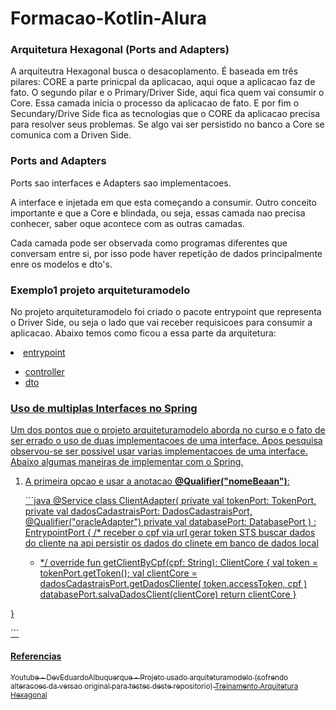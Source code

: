 # Formacao-Kotlin-Alura

<h3>Arquitetura Hexagonal (Ports and Adapters)</h3>
<p>A arquiteutra Hexagonal busca o desacoplamento. É baseada em três pilares: CORE a parte prinicpal da aplicacao, aqui oque a aplicacao faz de fato. O segundo pilar e o Primary/Driver Side, aqui fica quem vai consumir o Core. Essa camada inicia o processo da aplicacao de fato. E por fim o Secundary/Drive Side fica as tecnologias que o CORE da aplicacao precisa para resolver seus problemas. Se algo vai ser persistido no banco a Core se comunica com a Driven Side. 
</p>
<h3>Ports and Adapters</h3>
<p>Ports sao interfaces e Adapters sao implementacoes.</p>
<p>A interface e injetada em que esta começando a consumir. Outro conceito importante e que a Core e blindada, ou seja, essas camada nao precisa conhecer, saber oque acontece com as outras camadas. </p>
<p>Cada camada pode ser observada como programas diferentes que conversam entre si, por isso pode haver repetição de dados principalmente enre os modelos e dto's.</p>

<h3>Exemplo1 projeto arquiteturamodelo</h3>
<p>No projeto arquiteturamodelo foi criado o pacote entrypoint que representa o Driver Side, ou seja o lado que vai receber requisicoes para consumir a aplicacao. Abaixo temos como ficou a essa parte da arquitetura:

<u>
  <li>entrypoint
    <ul>
      <li>controller</li>
      <li>dto</li>
    </ul>
  </li>
</ul>

</p>

<h3>Uso de multiplas Interfaces no Spring</h3>
<p>Um dos pontos que o projeto arquiteturamodelo aborda no curso e o fato de ser errado o uso de duas implementacoes de uma interface. Apos pesquisa observou-se ser possivel usar varias implementacoes de uma interface. Abaixo algumas maneiras de implementar com o Spring.

1. A primeira opcao e usar a anotacao <strong>@Qualifier("nomeBeaan")</strong>:

   ´´´java
    @Service
class ClientAdapter(
    private val tokenPort: TokenPort,
    private val dadosCadastraisPort: DadosCadastraisPort,
    @Qualifier("oracleAdapter") private val databasePort: DatabasePort
) : EntrypointPort {
    /*
    receber o cpf via url
    gerar token STS
    buscar dados do cliente na api
    persistir os dados do clinete em banco de dados local
    * */
    override fun getClientByCpf(cpf: String): ClientCore {
        val token = tokenPort.getToken();
        val clientCore = dadosCadastraisPort.getDadosCliente(
            token.accessToken,
            cpf
        )
        databasePort.salvaDadosClient(clientCore)
        return clientCore
    }

}

   ´´´


</p>



<h4>Referencias</h4>

<p><sub>Youtube - DevEduardoAlbuquerque - Projeto usado arquiteturamodelo (sofrendo alteracoes da versao original para testes deste repositorio) <a href="https://www.youtube.com/watch?v=_3aZCs8IGGQ&list=PLRHt7FXZbVCQmSscfVQVKT_gegPHurnHs&index=1">Treinamento Arquitetura Hexagonal</a></sub></p>
